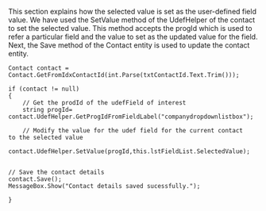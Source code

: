 <properties date="2016-05-10"
SortOrder="7"
/>

This section explains how the selected value is set as the user-defined field value. We have used the SetValue method of the UdefHelper of the contact to set the selected value. This method accepts the progId which is used to refer a particular field and the value to set as the updated value for the field. Next, the Save method of the Contact entity is used to update the contact entity.

```
Contact contact =
Contact.GetFromIdxContactId(int.Parse(txtContactId.Text.Trim()));
 
if (contact != null)
{
    // Get the prodId of the udefField of interest
    string progId=
contact.UdefHelper.GetProgIdFromFieldLabel("companydropdownlistbox");
 
    // Modify the value for the udef field for the current contact
to the selected value            
   
contact.UdefHelper.SetValue(progId,this.lstFieldList.SelectedValue);
                  
 
// Save the contact details
contact.Save();
MessageBox.Show("Contact details saved sucessfully.");             
         
}
```

 
